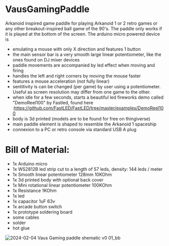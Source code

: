 # VausGamingPaddle
Arkanoid inspired game paddle for playing Arkanoid 1 or 2 retro games or any other breakout-inspired ball game of the 90's.
The paddle only works if it is played at the bottom of the screen.
The arduino micro powered device is 
- emulating a mouse with only X direction and features 1 button
- the main sensor bar is a very smooth large linear potentiometer, like the ones found on DJ mixer devices
- paddle movements are accompanied by led effect when moving and firing
- handles the left and right corners by moving the mouse faster
- features a mouse acceleration (not fully linear)
- sentitivity is can be changed (per game) by user using a potentiometer. Useful as screen resolution may differ from one game to the other.
- when idle for a few seconds, starts a beautiful led fireworks demo called "DemoReel100" by Fastled, found here :https://github.com/FastLED/FastLED/tree/master/examples/DemoReel100
- body is 3d printed (models are to be found for free on thingiverse)
- main paddle element is shaped to resemble the Arkanoid 1 spaceship
- connexion to a PC or retro console via standard USB A plug

# Bill of Material:
- 1x Arduino micro
- 1x WS2812B led strip cut to a length of 57 leds, density: 144 leds / meter
- 1x Smooth linear potentiometer 128mm 10KOhm
- 1x 3d printed body with optional back cover
- 1x Mini rotational linear potentiometer 100KOhm
- 1x Resistance 1KOhm
- 1x led
- 1x capacitor 1uF 63v
- 1x arcade button switch
- 1x prototype soldering board
- some cables
- solder
- hot glue

![2024-02-04 Vaus Gaming paddle shematic v0 01_bb](https://github.com/user-attachments/assets/390cd52d-bf6a-49aa-a363-2858c70ceaec)
